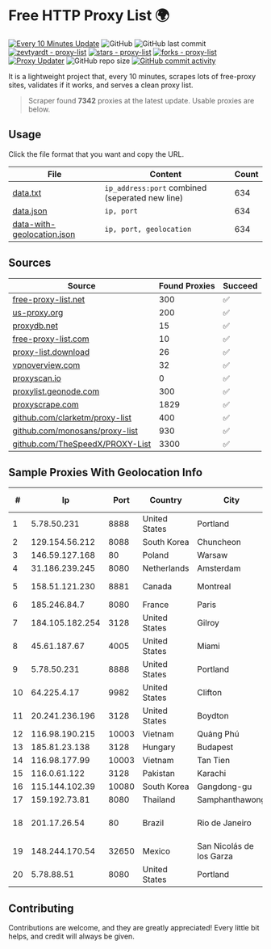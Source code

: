 
# Free HTTP Proxy List 🌍

[![Every 10 Minutes Update](https://github.com/mertguvencli/http-proxy-list/actions/workflows/main.yml/badge.svg?branch=main)](https://github.com/mertguvencli/http-proxy-list/actions/workflows/main.yml)
![GitHub](https://img.shields.io/github/license/mertguvencli/http-proxy-list)
![GitHub last commit](https://img.shields.io/github/last-commit/mertguvencli/http-proxy-list)
[![zevtyardt - proxy-list](https://img.shields.io/static/v1?label=zevtyardt&message=proxy-list&color=blue&logo=github)](https://github.com/zevtyardt/proxy-list "Go to GitHub repo")
[![stars - proxy-list](https://img.shields.io/github/stars/zevtyardt/proxy-list?style=social)](https://github.com/zevtyardt/proxy-list)
[![forks - proxy-list](https://img.shields.io/github/forks/zevtyardt/proxy-list?style=social)](https://github.com/zevtyardt/proxy-list)
[![Proxy Updater](https://github.com/zevtyardt/proxy-list/workflows/Proxy%20Updater/badge.svg)](https://github.com/zevtyardt/proxy-list/actions?query=workflow:"Proxy+Updater")
![GitHub repo size](https://img.shields.io/github/repo-size/zevtyardt/proxy-list)
[![GitHub commit activity](https://img.shields.io/github/commit-activity/m/zevtyardt/proxy-list?logo=commits)](https://github.com/zevtyardt/proxy-list/commits/main)

It is a lightweight project that, every 10 minutes, scrapes lots of free-proxy sites, validates if it works, and serves a clean proxy list.

> Scraper found **7342** proxies at the latest update. Usable proxies are below.

## Usage

Click the file format that you want and copy the URL.

|File|Content|Count|
|----|-------|-----|
|[data.txt](https://raw.githubusercontent.com/mertguvencli/http-proxy-list/main/proxy-list/data.txt)|`ip_address:port` combined (seperated new line)|634|
|[data.json](https://raw.githubusercontent.com/mertguvencli/http-proxy-list/main/proxy-list/data.json)|`ip, port`|634|
|[data-with-geolocation.json](https://raw.githubusercontent.com/mertguvencli/http-proxy-list/main/proxy-list/data-with-geolocation.json)|`ip, port, geolocation`|634|

## Sources

|Source|Found Proxies|Succeed|
|------|-------------|-------|
|[free-proxy-list.net](https://free-proxy-list.net)|300|✅|
|[us-proxy.org](https://www.us-proxy.org)|200|✅|
|[proxydb.net](http://proxydb.net)|15|✅|
|[free-proxy-list.com](https://free-proxy-list.com/?page=&port=&type%5B%5D=http&type%5B%5D=https&up_time=0&search=Search)|10|✅|
|[proxy-list.download](https://www.proxy-list.download/HTTP)|26|✅|
|[vpnoverview.com](https://vpnoverview.com/privacy/anonymous-browsing/free-proxy-servers)|32|✅|
|[proxyscan.io](https://www.proxyscan.io)|0|✅|
|[proxylist.geonode.com](https://proxylist.geonode.com/api/proxy-list?limit=300&page=1&sort_by=lastChecked&sort_type=desc&protocols=http,https)|300|✅|
|[proxyscrape.com](https://api.proxyscrape.com/v2/?request=displayproxies&protocol=http&timeout=10000&country=all&ssl=all&anonymity=all)|1829|✅|
|[github.com/clarketm/proxy-list](https://raw.githubusercontent.com/clarketm/proxy-list/master/proxy-list-raw.txt)|400|✅|
|[github.com/monosans/proxy-list](https://raw.githubusercontent.com/monosans/proxy-list/main/proxies/http.txt)|930|✅|
|[github.com/TheSpeedX/PROXY-List](https://raw.githubusercontent.com/TheSpeedX/PROXY-List/master/http.txt)|3300|✅|


## Sample Proxies With Geolocation Info

|#|Ip|Port|Country|City|Internet Service Provider|
|-|--|----|-------|----|-------------------------|
|1|5.78.50.231|8888|United States|Portland|Hetzner Online GmbH|
|2|129.154.56.212|8088|South Korea|Chuncheon|Oracle Corporation|
|3|146.59.127.168|80|Poland|Warsaw|OVH SAS|
|4|31.186.239.245|8080|Netherlands|Amsterdam|NetSkope Inc|
|5|158.51.121.230|8881|Canada|Montreal|GLOBALTELEHOST Corp.|
|6|185.246.84.7|8080|France|Paris|Ikoula Net SAS|
|7|184.105.182.254|3128|United States|Gilroy|Hurricane Electric LLC|
|8|45.61.187.67|4005|United States|Miami|FranTech Solutions|
|9|5.78.50.231|8888|United States|Portland|Hetzner Online GmbH|
|10|64.225.4.17|9982|United States|Clifton|DigitalOcean, LLC|
|11|20.241.236.196|3128|United States|Boydton|Microsoft Corporation|
|12|116.98.190.215|10003|Vietnam|Quảng Phú|Viettel Corporation|
|13|185.81.23.138|3128|Hungary|Budapest|OLS STATIC|
|14|116.98.177.99|10003|Vietnam|Tan Tien|Viettel Corporation|
|15|116.0.61.122|3128|Pakistan|Karachi|Telecard|
|16|115.144.102.39|10080|South Korea|Gangdong-gu|Korea Telecom|
|17|159.192.73.81|8080|Thailand|Samphanthawong|CAT-BB|
|18|201.17.26.54|80|Brazil|Rio de Janeiro|Claro NXT Telecomunicacoes Ltda|
|19|148.244.170.54|32650|Mexico|San Nicolás de los Garza|Alestra, S. de R.L. de C.V.|
|20|5.78.88.51|8080|United States|Portland|Hetzner Online GmbH|



## Contributing

Contributions are welcome, and they are greatly appreciated! Every
little bit helps, and credit will always be given.

